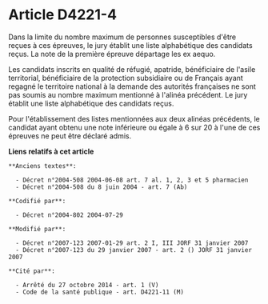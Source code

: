 # Article D4221-4

Dans la limite du nombre maximum de personnes susceptibles d'être reçues à ces épreuves, le jury établit une liste
alphabétique des candidats reçus. La note de la première épreuve départage les ex aequo.

Les candidats inscrits en qualité de réfugié, apatride, bénéficiaire de l'asile territorial, bénéficiaire de la protection
subsidiaire ou de Français ayant regagné le territoire national à la demande des autorités françaises ne sont pas soumis au
nombre maximum mentionné à l'alinéa précédent. Le jury établit une liste alphabétique des candidats reçus.

Pour l'établissement des listes mentionnées aux deux alinéas précédents, le candidat ayant obtenu une note inférieure ou
égale à 6 sur 20 à l'une de ces épreuves ne peut être déclaré admis.

**Liens relatifs à cet article**

	**Anciens textes**:

	  - Décret n°2004-508 2004-06-08 art. 7 al. 1, 2, 3 et 5 pharmacien
	  - Décret n°2004-508 du 8 juin 2004 - art. 7 (Ab)

	**Codifié par**:

	  - Décret n°2004-802 2004-07-29

	**Modifié par**:

	  - Décret n°2007-123 2007-01-29 art. 2 I, III JORF 31 janvier 2007
	  - Décret n°2007-123 du 29 janvier 2007 - art. 2 () JORF 31 janvier 2007

	**Cité par**:

	  - Arrêté du 27 octobre 2014 - art. 1 (V)
	  - Code de la santé publique - art. D4221-11 (M)
